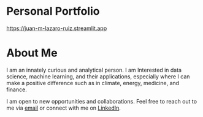 # Personal Portfolio
https://juan-m-lazaro-ruiz.streamlit.app

# About Me
I am an innately curious and analytical person. I am Interested in data science, machine learning, and their applications, especially where I can make a positive difference such as in climate, energy, medicine, and finance.

I am open to new opportunities and collaborations. Feel free to reach out to me via [email](mailto:juan.m.lazaro.ruiz@gmail.com) or connect with me on [LinkedIn](https://www.linkedin.com/in/j-m-lazaro).

